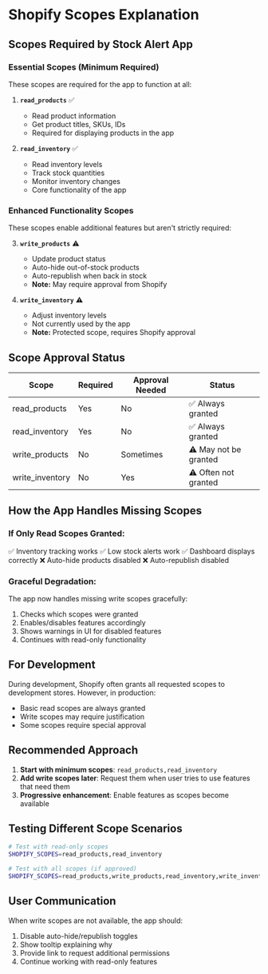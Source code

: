 # Shopify Scopes Explanation

## Scopes Required by Stock Alert App

### Essential Scopes (Minimum Required)
These scopes are required for the app to function at all:

1. **`read_products`** ✅
   - Read product information
   - Get product titles, SKUs, IDs
   - Required for displaying products in the app

2. **`read_inventory`** ✅
   - Read inventory levels
   - Track stock quantities
   - Monitor inventory changes
   - Core functionality of the app

### Enhanced Functionality Scopes
These scopes enable additional features but aren't strictly required:

3. **`write_products`** ⚠️
   - Update product status
   - Auto-hide out-of-stock products
   - Auto-republish when back in stock
   - **Note:** May require approval from Shopify

4. **`write_inventory`** ⚠️
   - Adjust inventory levels
   - Not currently used by the app
   - **Note:** Protected scope, requires Shopify approval

## Scope Approval Status

| Scope | Required | Approval Needed | Status |
|-------|----------|-----------------|---------|
| read_products | Yes | No | ✅ Always granted |
| read_inventory | Yes | No | ✅ Always granted |
| write_products | No | Sometimes | ⚠️ May not be granted |
| write_inventory | No | Yes | ⚠️ Often not granted |

## How the App Handles Missing Scopes

### If Only Read Scopes Granted:
✅ Inventory tracking works
✅ Low stock alerts work
✅ Dashboard displays correctly
❌ Auto-hide products disabled
❌ Auto-republish disabled

### Graceful Degradation:
The app now handles missing write scopes gracefully:
1. Checks which scopes were granted
2. Enables/disables features accordingly
3. Shows warnings in UI for disabled features
4. Continues with read-only functionality

## For Development

During development, Shopify often grants all requested scopes to development stores. However, in production:
- Basic read scopes are always granted
- Write scopes may require justification
- Some scopes require special approval

## Recommended Approach

1. **Start with minimum scopes**: `read_products,read_inventory`
2. **Add write scopes later**: Request them when user tries to use features that need them
3. **Progressive enhancement**: Enable features as scopes become available

## Testing Different Scope Scenarios

```bash
# Test with read-only scopes
SHOPIFY_SCOPES=read_products,read_inventory

# Test with all scopes (if approved)
SHOPIFY_SCOPES=read_products,write_products,read_inventory,write_inventory
```

## User Communication

When write scopes are not available, the app should:
1. Disable auto-hide/republish toggles
2. Show tooltip explaining why
3. Provide link to request additional permissions
4. Continue working with read-only features